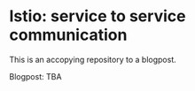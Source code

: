 # Istio: service to service communication

This is an accopying repository to a blogpost.

Blogpost: TBA

